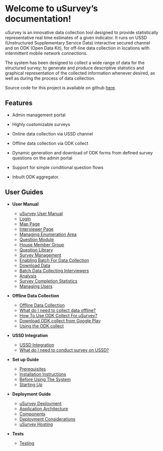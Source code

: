 Welcome to uSurvey’s documentation!
===================================
uSurvey is an innovative data collection tool designed to provide statistically representative real time estimates of a given indicator. It runs on USSD (Unstructured Supplementary Service Data) interactive secured channel and on ODK (Open Data Kit), for off-line data collection in locations with intermittent mobile network connections.

The system has been designed to collect a wide range of data for the structured survey; to generate and produce descriptive statistics and graphical representation of the collected information whenever desired, as well as during the process of data collection.

Source code for this project is available on github [here](https://github.com/unicefuganda/uSurvey/ "github repo").

Features
--------

* Admin management portal

* Highly customizable surveys

* Online data collection via USSD channel

* Offline data collection via ODK collect

* Dynamic generation and download of ODK forms from defined survey questions on the admin portal

* Support for simple conditional question flows

* Inbuilt ODK aggregator.


User Guides
-----------

* **User Manual**
  * [uSurvey User Manual](./user_manual.md#usurvey-user-manual) 
  * [Login](./user_manual.md#login) 
  * [Map Page](./user_manual.md#map-page) 
  * [Interviewer Page](./user_manual.md#interviewer-page)
  * [Managing Enumeration Area](./user_manual.md#managing-enumeration-area)
  * [Question Module](./user_manual.md#question-module)
  * [House Member Group](./user_manual.md#house-member-group)
  * [Question Library](./user_manual.md#question-library)
  * [Survey Management](./user_manual.md#survey-management)
  * [Enabling Batch For Data Collection](./user_manual.md#enabling-batch-for-data-collection)
  * [Download Data](./user_manual.md#download-data)
  * [Batch Data Collecting Interviewers](./user_manual.md#batch-data-collecting-interviewers)
  * [Analysis](./user_manual.md#analysis)
  * [Survey Completion Statistics](./user_manual.md#survey-completion-statistics)
  * [Managing Users](./user_manual.md#managing-users)

* **Offline Data Collection**
  * [Offline Data Collection](./odk_guide.md#offline-data-collection)
  * [What do I need to collect data offline?](./odk_guide.md#what-do-i-need-to-collect-data-offline)
  * [How To Use ODK Collect For uSurvey?](./odk_guide.md#how-to-use-odk-collect-for-usurvey)
  * [Download ODK collect from Google Play](./odk_guide.md#download-odk-collect-from-google-play)
  * [Using the ODK collect](./odk_guide.md#using-the-odk-collect)
  
* **USSD Integration**
  * [USSD Integration](./ussd-integration.md#ussd-integration)
  * [What do I need to conduct survey on USSD?](./ussd-integration.md#what-do-i-need-to-conduct-survey-on-ussd)

* **Set up Guide**
  * [Prerequisites](./installation.md#prerequisites)
  * [Installation Instructions](./installation.md#installation-instructions)
  * [Before Using The System](./installation.md#before-using-the-system)
  * [Starting Up](./installation.md#starting-up)

* **Deployment Guide**
  * [uSurvey Deployment](./deployment_guide.md#usurvey-deployment)
  * [Application Architecture](./deployment_guide.md#application-architecture)
  * [Components](./deployment_guide.md#components)
  * [Deployment Considerations](./deployment_guide.md#deployment-considerations)
  * [uSurvey Hosting](./deployment_guide.md#usurvey-hosting)
  
* **Tests**
  * [Testing](./tests.md)

